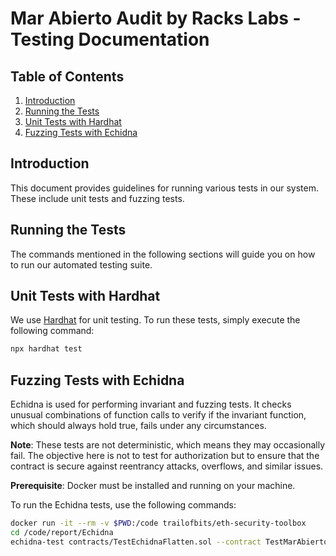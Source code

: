 # Mar Abierto Audit by Racks Labs - Testing Documentation

## Table of Contents

1. [Introduction](#introduction)
2. [Running the Tests](#running-the-tests)
3. [Unit Tests with Hardhat](#unit-tests-with-hardhat)
4. [Fuzzing Tests with Echidna](#fuzzing-tests-with-echidna)

<a name="introduction"></a>
## Introduction

This document provides guidelines for running various tests in our system. These include unit tests and fuzzing tests.

<a name="running-the-tests"></a>
## Running the Tests

The commands mentioned in the following sections will guide you on how to run our automated testing suite.

<a name="unit-tests-with-hardhat"></a>
## Unit Tests with Hardhat

We use [Hardhat](https://hardhat.org/) for unit testing. To run these tests, simply execute the following command:

```bash
npx hardhat test
```

<a name="fuzzing-tests-with-echidna"></a>
## Fuzzing Tests with Echidna

Echidna is used for performing invariant and fuzzing tests. It checks unusual combinations of function calls to verify if the invariant function, which should always hold true, fails under any circumstances.

**Note**: These tests are not deterministic, which means they may occasionally fail. The objective here is not to test for authorization but to ensure that the contract is secure against reentrancy attacks, overflows, and similar issues.

**Prerequisite**: Docker must be installed and running on your machine.

To run the Echidna tests, use the following commands:

```bash
docker run -it --rm -v $PWD:/code trailofbits/eth-security-toolbox
cd /code/report/Echidna
echidna-test contracts/TestEchidnaFlatten.sol --contract TestMarAbiertoToken
```
